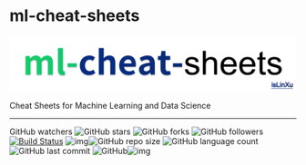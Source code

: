 # ml-cheat-sheets

![](./source/img/logo.png)

Cheat Sheets for Machine Learning and Data Science

---

GitHub watchers ![GitHub stars](https://img.shields.io/github/stars/isLinXu/ml-cheat-sheets.svg?style=social) ![GitHub forks](https://img.shields.io/github/forks/isLinXu/ml-cheat-sheets.svg?style=social) ![GitHub followers](https://img.shields.io/github/followers/isLinXu.svg?style=social)
 [![Build Status](https://img.shields.io/endpoint.svg?url=https%3A%2F%2Factions-badge.atrox.dev%2Fatrox%2Fsync-dotenv%2Fbadge&style=flat)](https://github.com/isLinXu/SurveyReadNotes)  ![img](https://badgen.net/badge/icon/learning?icon=deepscan&label)![GitHub repo size](https://img.shields.io/github/repo-size/isLinXu/ml-cheat-sheets.svg?style=flat-square) ![GitHub language count](https://img.shields.io/github/languages/count/isLinXu/ml-cheat-sheets)  ![GitHub last commit](https://img.shields.io/github/last-commit/isLinXu/ml-cheat-sheets) ![GitHub](https://img.shields.io/github/license/isLinXu/ml-cheat-sheets.svg?style=flat-square)![img](https://hits.dwyl.com/isLinXu/ml-cheat-sheets.svg)

